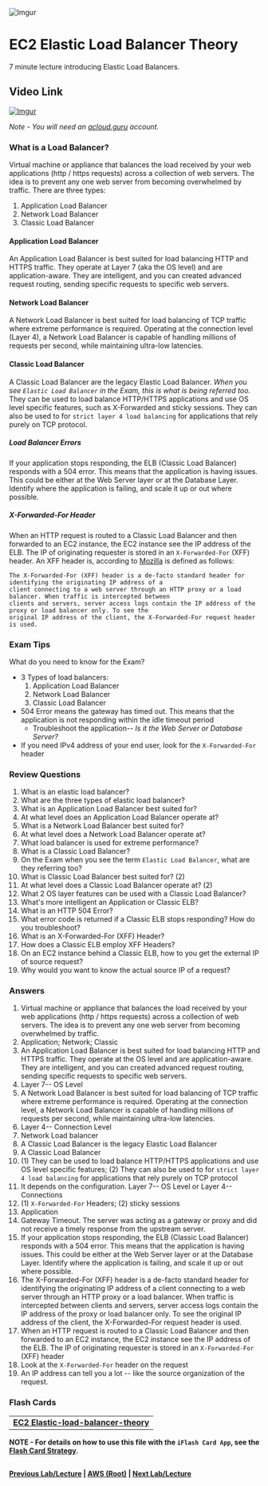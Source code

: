 ![Imgur](https://i.imgur.com/9awJmtb.png)


EC2 Elastic Load Balancer Theory
======

7 minute lecture introducing Elastic Load Balancers.

## Video Link

[![Imgur](https://i.imgur.com/MUsjRgt.png)](https://acloud.guru/course/aws-certified-solutions-architect-associate/learn/ec2/8768578c-0510-e435-98ac-beffe33389ab/watch)

*Note - You will need an [acloud.guru](acloud.guru) account.*


### What is a Load Balancer?

Virtual machine or appliance that balances the load received by your web applications (http / https requests) across
a collection of web servers. The idea is to prevent any one web server from becoming overwhelmed by traffic. There are
three types:

1.  Application Load Balancer
2.  Network Load Balancer
3.  Classic Load Balancer


#### Application Load Balancer

An Application Load Balancer is best suited for load balancing HTTP and HTTPS traffic. They operate at Layer 7 (aka the 
OS level) and are application-aware. They are intelligent, and you can created advanced request routing, sending 
specific requests to specific web servers. 


#### Network Load Balancer

A Network Load Balancer is best suited for load balancing of TCP traffic where extreme performance is required. 
Operating at the connection level (Layer 4), a Network Load Balancer is capable of handling millions of requests
per second, while maintaining ultra-low latencies.


#### Classic Load Balancer

A Classic Load Balancer are the legacy Elastic Load Balancer. _When you see `Elastic Load Balancer` in the Exam, this
is what is being referred too._ They can be used to load balance HTTP/HTTPS applications and use OS level specific
features, such as X-Forwarded and sticky sessions. They can also be used to for `strict layer 4 load balancing` for
applications that rely purely on TCP protocol.


##### Load Balancer Errors

If your application stops responding, the ELB (Classic Load Balancer) responds with a 504 error. This means that
the application is having issues. This could be either at the Web Server layer or at the Database Layer. Identify
where the application is failing, and scale it up or out where possible.


##### X-Forwarded-For Header

When an HTTP request is routed to a Classic Load Balancer and then forwarded to an EC2 instance, the EC2 instance 
see the IP address of the ELB.  The IP of originating requester is stored in an `X-Forwarded-For` (XFF) header. An
XFF header is, according to [Mozilla](https://developer.mozilla.org/en-US/docs/Web/HTTP/Headers/X-Forwarded-For) is
defined as follows:

    The X-Forwarded-For (XFF) header is a de-facto standard header for identifying the originating IP address of a 
    client connecting to a web server through an HTTP proxy or a load balancer. When traffic is intercepted between 
    clients and servers, server access logs contain the IP address of the proxy or load balancer only. To see the 
    original IP address of the client, the X-Forwarded-For request header is used.


### Exam Tips

What do you need to know for the Exam?

* 3 Types of load balancers:
  1.  Application Load Balancer
  2.  Network Load Balancer
  3.  Classic Load Balancer
* 504 Error means the gateway has timed out. This means that the application is not responding within the idle
  timeout period
  * Troubleshoot the application-- _Is it the Web Server or Database Server?_
* If you need IPv4 address of your end user, look for the `X-Forwarded-For` header
    

### Review Questions

1.  What is an elastic load balancer?
2.  What are the three types of elastic load balancer?
3.  What is an Application Load Balancer best suited for?
4.  At what level does an Application Load Balancer operate at? 
5.  What is a Network Load Balancer best suited for?
6.  At what level does a Network Load Balancer operate at?
7.  What load balancer is used for extreme performance?
8.  What is a Classic Load Balancer?
9.  On the Exam when you see the term `Elastic Load Balancer`, what are they referring too?
10. What is Classic Load Balancer best suited for? (2)
11. At what level does a Classic Load Balancer operate at? (2)
12. What 2 OS layer features can be used with a Classic Load Balancer?
13. What's more intelligent an Application or Classic ELB?
14. What is an HTTP 504 Error?
15. What error code is returned if a Classic ELB stops responding? How do you troubleshoot?
16. What is an X-Forwarded-For (XFF) Header?
17. How does a Classic ELB employ XFF Headers?
18. On an EC2 instance behind a Classic ELB, how to you get the external IP of source request?
19. Why would you want to know the actual source IP of a request?
    
    
### Answers

1.  Virtual machine or appliance that balances the load received by your web applications (http / https requests) across
    a collection of web servers. The idea is to prevent any one web server from becoming overwhelmed by traffic. 
2.  Application; Network; Classic
3.  An Application Load Balancer is best suited for load balancing HTTP and HTTPS traffic. They operate at the OS level 
    and are application-aware. They are intelligent, and you can created advanced request routing, sending 
    specific requests to specific web servers. 
4.  Layer 7-- OS Level
5.  A Network Load Balancer is best suited for load balancing of TCP traffic where extreme performance is required. 
    Operating at the connection level, a Network Load Balancer is capable of handling millions of requests
    per second, while maintaining ultra-low latencies.
6.  Layer 4-- Connection Level
7.  Network Load balancer
8.  A Classic Load Balancer is the legacy Elastic Load Balancer
9.  A Classic Load Balancer
10. (1) They can be used to load balance HTTP/HTTPS applications and use OS level specific features; (2) They can also 
    be used to for `strict layer 4 load balancing` for applications that rely purely on TCP protocol
11. It depends on the configuration. Layer 7-- OS Level or Layer 4-- Connections
12. (1) `X-Forwarded-For` Headers; (2) sticky sessions
13. Application
14. Gateway Timeout. The server was acting as a gateway or proxy and did not receive a timely response from the 
    upstream server.
15. If your application stops responding, the ELB (Classic Load Balancer) responds with a 504 error. This means that
    the application is having issues. This could be either at the Web Server layer or at the Database Layer. Identify
    where the application is failing, and scale it up or out where possible.
16. The X-Forwarded-For (XFF) header is a de-facto standard header for identifying the originating IP address of a 
    client connecting to a web server through an HTTP proxy or a load balancer. When traffic is intercepted between 
    clients and servers, server access logs contain the IP address of the proxy or load balancer only. To see the 
    original IP address of the client, the X-Forwarded-For request header is used.
17. When an HTTP request is routed to a Classic Load Balancer and then forwarded to an EC2 instance, the EC2 instance 
    see the IP address of the ELB.  The IP of originating requester is stored in an `X-Forwarded-For` (XFF) header
18. Look at the `X-Forwarded-For` header on the request
19. An IP address can tell you a lot -- like the source organization of the request.


### Flash Cards

<table>
<tr>
<td>
<b><a href="https://github.com/bradyhouse/house/blob/master/fiddles/aws/ec2/ec2-elastic-load-balancer-theory-flashcards.zip?raw=true" download="ec2-elastic-load-balancer-theory-flashcards.zip">EC2 Elastic-load-balancer-theory</a></b>
</td>
</tr>
</table>

**NOTE - For details on how to use this file with the `iFlash Card App`, see the [Flash Card Strategy](https://github.com/bradyhouse/house/blob/master/fiddles/aws/readme.adoc#flash-card-strategy).**    


## 

**[Previous Lab/Lecture](ec2-ami-types.md) | [AWS (Root)](../readme.adoc) | [Next Lab/Lecture](ec2-elastic-load-balancer-lab.md)** 
 
